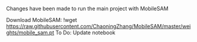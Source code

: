 Changes have been made to run the main project with MobileSAM

Download MobileSAM: !wget https://raw.githubusercontent.com/ChaoningZhang/MobileSAM/master/weights/mobile_sam.pt
To Do: Update notebook
